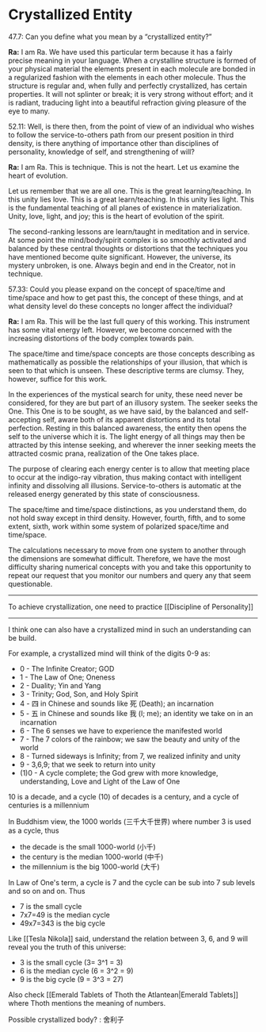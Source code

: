 # Crystallized Entity
47.7: Can you define what you mean by a “crystallized entity?”

**Ra:** I am Ra. We have used this particular term because it has a fairly precise meaning in your language. When a crystalline structure is formed of your physical material the elements present in each molecule are bonded in a regularized fashion with the elements in each other molecule. Thus the structure is regular and, when fully and perfectly crystallized, has certain properties. It will not splinter or break; it is very strong without effort; and it is radiant, traducing light into a beautiful refraction giving pleasure of the eye to many.

52.11: Well, is there then, from the point of view of an individual who wishes to follow the service-to-others path from our present position in third density, is there anything of importance other than disciplines of personality, knowledge of self, and strengthening of will?

**Ra:** I am Ra. This is technique. This is not the heart. Let us examine the heart of evolution.  
  
Let us remember that we are all one. This is the great learning/teaching. In this unity lies love. This is a great learn/teaching. In this unity lies light. This is the fundamental teaching of all planes of existence in materialization. Unity, love, light, and joy; this is the heart of evolution of the spirit.  
  
The second-ranking lessons are learn/taught in meditation and in service. At some point the mind/body/spirit complex is so smoothly activated and balanced by these central thoughts or distortions that the techniques you have mentioned become quite significant. However, the universe, its mystery unbroken, is one. Always begin and end in the Creator, not in technique.

57.33: Could you please expand on the concept of space/time and time/space and how to get past this, the concept of these things, and at what density level do these concepts no longer affect the individual?

**Ra:** I am Ra. This will be the last full query of this working. This instrument has some vital energy left. However, we become concerned with the increasing distortions of the body complex towards pain.  
  
The space/time and time/space concepts are those concepts describing as mathematically as possible the relationships of your illusion, that which is seen to that which is unseen. These descriptive terms are clumsy. They, however, suffice for this work.  
  
In the experiences of the mystical search for unity, these need never be considered, for they are but part of an illusory system. The seeker seeks the One. This One is to be sought, as we have said, by the balanced and self-accepting self, aware both of its apparent distortions and its total perfection. Resting in this balanced awareness, the entity then opens the self to the universe which it is. The light energy of all things may then be attracted by this intense seeking, and wherever the inner seeking meets the attracted cosmic prana, realization of the One takes place.  
  
The purpose of clearing each energy center is to allow that meeting place to occur at the indigo-ray vibration, thus making contact with intelligent infinity and dissolving all illusions. Service-to-others is automatic at the released energy generated by this state of consciousness.  
  
The space/time and time/space distinctions, as you understand them, do not hold sway except in third density. However, fourth, fifth, and to some extent, sixth, work within some system of polarized space/time and time/space.  
  
The calculations necessary to move from one system to another through the dimensions are somewhat difficult. Therefore, we have the most difficulty sharing numerical concepts with you and take this opportunity to repeat our request that you monitor our numbers and query any that seem questionable.

---
To achieve crystallization, one need to practice [[Discipline of Personality]]

---

I think one can also have a crystallized mind in such an understanding can be build. 

For example, a crystallized mind will think of the digits 0-9 as:
- 0 - The Infinite Creator; GOD
- 1 - The Law of One; Oneness
- 2 - Duality; Yin and Yang
- 3 - Trinity; God, Son, and Holy Spirit
- 4 - 四 in Chinese and sounds like 死 (Death); an incarnation
- 5 - 五 in Chinese and sounds like 我 (I; me); an identity we take on in an incarnation
- 6 - The 6 senses we have to experience the manifested world
- 7 - The 7 colors of the rainbow; we saw the beauty and unity of the world
- 8 - Turned sideways is Infinity; from 7, we realized infinity and unity
- 9 - 3,6,9; that we seek to return into unity
- (1)0 - A cycle complete; the God grew with more knowledge, understanding, Love and Light of the Law of One

10 is a decade, and a cycle (10) of decades is a century, and a cycle of centuries is a millennium

In Buddhism view, the 1000 worlds (三千大千世界) where number 3 is used as a cycle, thus
- the decade is the small 1000-world (小千)
- the century is the median 1000-world (中千)
- the millennium is the big 1000-world (大千)

In Law of One's term, a cycle is 7 and the cycle can be sub into 7 sub levels and so on and on. Thus
- 7 is the small cycle
- 7x7=49 is the median cycle
- 49x7=343 is the big cycle

Like [[Tesla Nikola]] said, understand the relation between 3, 6, and 9 will reveal you the truth of this universe:
- 3 is the small cycle (3= 3^1 = 3)
- 6 is the median cycle (6 = 3^2 = 9)
- 9 is the big cycle (9 = 3^3 = 27)

Also check [[Emerald Tablets of Thoth the Atlantean|Emerald Tablets]] where Thoth mentions the meaning of numbers.


Possible crystallized body? : 舍利子